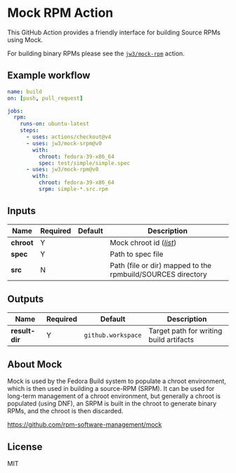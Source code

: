 Mock RPM Action
===

This GitHub Action provides a friendly interface for building Source RPMs using Mock.

For building binary RPMs please see the [`jw3/mock-rpm`](https://github.com/jw3/mock-rpm) action.

## Example workflow

```yaml
name: build
on: [push, pull_request]

jobs:
  rpm:
    runs-on: ubuntu-latest
    steps:
      - uses: actions/checkout@v4
      - uses: jw3/mock-srpm@v0
        with:
          chroot: fedora-39-x86_64
          spec: test/simple/simple.spec
      - uses: jw3/mock-rpm@v0
        with:
          chroot: fedora-39-x86_64
          srpm: simple-*.src.rpm
```

## Inputs

| Name       | Required | Default | Description                                                                                                     |
|------------|----------|---------|-----------------------------------------------------------------------------------------------------------------|
| **chroot** | Y        |         | Mock chroot id ([_list_](https://github.com/rpm-software-management/mock/tree/main/mock-core-configs/etc/mock)) |
| **spec**   | Y        |         | Path to spec file                                                                                               |
| **src**    | N        |         | Path (file or dir) mapped to the rpmbuild/SOURCES directory                                                     |



## Outputs

| Name           | Required | Default            | Description                             |
|----------------|----------|--------------------|-----------------------------------------|
| **result-dir** | Y        | `github.workspace` | Target path for writing build artifacts |


## About Mock

Mock is used by the Fedora Build system to populate a chroot environment, which is then used in building a source-RPM (SRPM). It can be used for long-term management of a chroot environment, but generally a chroot is populated (using DNF), an SRPM is built in the chroot to generate binary RPMs, and the chroot is then discarded.

https://github.com/rpm-software-management/mock

## License

MIT

